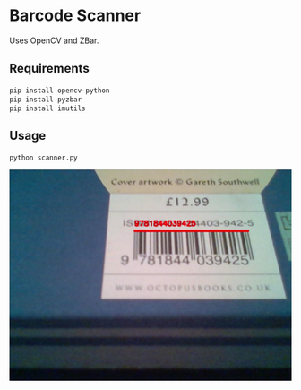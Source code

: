 # Barcode Scanner
Uses OpenCV and ZBar.

## Requirements
```
pip install opencv-python
pip install pyzbar
pip install imutils
```

## Usage
```
python scanner.py
```

![](static/barcode-scanner-v1.png)
